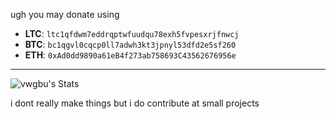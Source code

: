 ugh you may donate using 
- **LTC**: `ltc1qfdwm7eddrqptwfuudqu78exh5fvpesxrjfnwcj`
- **BTC**: `bc1qgvl0cqcp0ll7adwh3kt3jpnyl53dfd2e5sf260`
- **ETH**: `0xAd0dd9890a61eB4f273ab758693C43562676956e`

---

![vwgbu's Stats](https://github-readme-stats.vercel.app/api?username=vwgbu&theme=cobalt&show_icons=true&hide_border=false&count_private=false)

i dont really make things but i do contribute at small projects 
